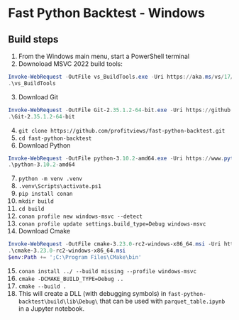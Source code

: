 # Fast Python Backtest - Windows

## Build steps

1. From the Windows main menu, start a PowerShell terminal
2. Downoload MSVC 2022 build tools: 
```powershell
Invoke-WebRequest -OutFile vs_BuildTools.exe -Uri https://aka.ms/vs/17/release/vs_BuildTools.exe
.\vs_BuildTools
```
3. Download Git 
```powershell
Invoke-WebRequest -OutFile Git-2.35.1.2-64-bit.exe -Uri https://github.com/git-for-windows/git/releases/download/v2.35.1.windows.2/Git-2.35.1.2-64-bit.exe
.\Git-2.35.1.2-64-bit
```
4. `git clone https://github.com/profitviews/fast-python-backtest.git`
5. `cd fast-python-backtest`
6. Download Python 
```powershell
Invoke-WebRequest -OutFile python-3.10.2-amd64.exe -Uri https://www.python.org/ftp/python/3.10.2/python-3.10.2-amd64.exe
.\python-3.10.2-amd64
```
7. `python -m venv .venv`
8. `.venv\Scripts\activate.ps1`
9. `pip install conan`
10. `mkdir build`
11. `cd build`
12. `conan profile new windows-msvc --detect`
13. `conan profile update settings.build_type=Debug windows-msvc`
14. Download Cmake
```powershell
Invoke-WebRequest -OutFile cmake-3.23.0-rc2-windows-x86_64.msi -Uri https://github.com/Kitware/CMake/releases/download/v3.23.0-rc2/cmake-3.23.0-rc2-windows-x86_64.msi
.\cmake-3.23.0-rc2-windows-x86_64.msi
$env:Path += ';C:\Program Files\CMake\bin'
```
15. `conan install ../ --build missing --profile windows-msvc`
16. `cmake -DCMAKE_BUILD_TYPE=Debug ..`
17. `cmake --build .`
18. This will create a DLL (with debugging symbols) in `fast-python-backtest\build\lib\Debug\` that can be used with `parquet_table.ipynb` in a Jupyter notebook.
